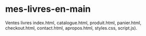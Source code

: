 # mes-livres-en-main
Ventes livres
index.html, catalogue.html, produit.html, panier.html, checkout.html, contact.html, apropos.html, styles.css, script.js).
